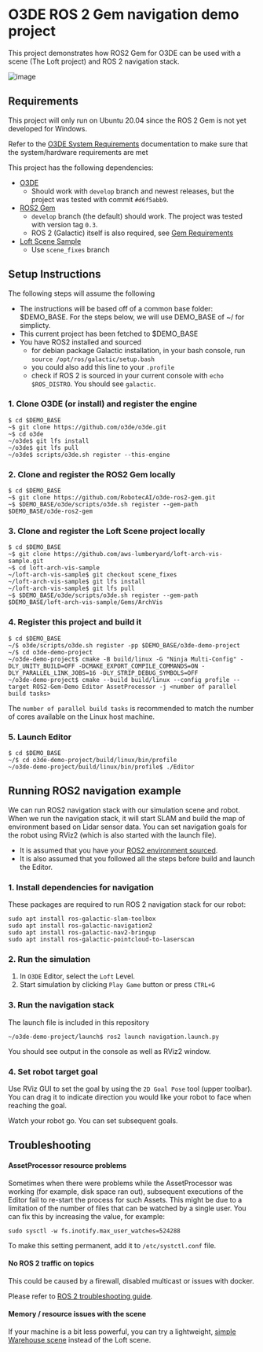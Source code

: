 # O3DE ROS 2 Gem navigation demo project

This project demonstrates how ROS2 Gem for O3DE can be used with a scene (The Loft project) and ROS 2 navigation stack.

![image](https://user-images.githubusercontent.com/16702721/174113203-e22cfd37-1bd5-4e42-a543-17b92de96c13.png)

## Requirements

This project will only run on Ubuntu 20.04 since the ROS 2 Gem is not yet developed for Windows. 

Refer to the [O3DE System Requirements](https://www.o3de.org/docs/welcome-guide/requirements/) documentation to make sure that the system/hardware requirements are met

This project has the following dependencies:

- [O3DE](https://github.com/o3de/o3de)
  -  Should work with `develop` branch and newest releases, but the project was tested with commit `#d6f5abb9`.
- [ROS2 Gem](https://github.com/RobotecAI/o3de-ros2-gem)
  - `develop` branch (the default) should work. The project was tested with version tag `0.3`.
  - ROS 2 (Galactic) itself is also required, see [Gem Requirements](https://github.com/RobotecAI/o3de-ros2-gem#requirements)  
- [Loft Scene Sample](https://github.com/aws-lumberyard/loft-arch-vis-sample)
  - Use `scene_fixes` branch 


## Setup Instructions

The following steps will assume the following

- The instructions will be based off of a common base folder: $DEMO_BASE. For the steps below, we will use DEMO_BASE of ~/ for simplicty. 
- This current project has been fetched to $DEMO_BASE
- You have ROS2 installed and sourced 
  - for debian package Galactic installation, in your bash console, run `source /opt/ros/galactic/setup.bash`
  - you could also add this line to your `.profile`
  - check if ROS 2 is sourced in your current console with `echo $ROS_DISTRO`. You should see `galactic`.

### 1. Clone O3DE (or install) and register the engine

```
$ cd $DEMO_BASE
~$ git clone https://github.com/o3de/o3de.git
~$ cd o3de
~/o3de$ git lfs install
~/o3de$ git lfs pull
~/o3de$ scripts/o3de.sh register --this-engine
```

### 2. Clone and register the ROS2 Gem locally

```
$ cd $DEMO_BASE
~$ git clone https://github.com/RobotecAI/o3de-ros2-gem.git
~$ $DEMO_BASE/o3de/scripts/o3de.sh register --gem-path $DEMO_BASE/o3de-ros2-gem
```

### 3. Clone and register the Loft Scene project locally

```
$ cd $DEMO_BASE
~$ git clone https://github.com/aws-lumberyard/loft-arch-vis-sample.git
~$ cd loft-arch-vis-sample
~/loft-arch-vis-sample$ git checkout scene_fixes
~/loft-arch-vis-sample$ git lfs install
~/loft-arch-vis-sample$ git lfs pull
~$ $DEMO_BASE/o3de/scripts/o3de.sh register --gem-path $DEMO_BASE/loft-arch-vis-sample/Gems/ArchVis
```

### 4. Register this project and build it

```
$ cd $DEMO_BASE
~/$ o3de/scripts/o3de.sh register -pp $DEMO_BASE/o3de-demo-project
~/$ cd o3de-demo-project
~/o3de-demo-project$ cmake -B build/linux -G "Ninja Multi-Config" -DLY_UNITY_BUILD=OFF -DCMAKE_EXPORT_COMPILE_COMMANDS=ON -DLY_PARALLEL_LINK_JOBS=16 -DLY_STRIP_DEBUG_SYMBOLS=OFF
~/o3de-demo-project$ cmake --build build/linux --config profile --target ROS2-Gem-Demo Editor AssetProcessor -j <number of parallel build tasks>
```
The `number of parallel build tasks` is recommended to match the number of cores available on the Linux host machine.

### 5. Launch Editor

```
$ cd $DEMO_BASE
~/$ cd o3de-demo-project/build/linux/bin/profile
~/o3de-demo-project/build/linux/bin/profile$ ./Editor
```

## Running ROS2 navigation example

We can run ROS2 navigation stack with our simulation scene and robot. When we run the navigation stack, it will start SLAM and build the map of environment based on Lidar sensor data. You can set navigation goals for the robot using RViz2 (which is also started with the launch file).

- It is assumed that you have your [ROS2 environment sourced](https://docs.ros.org/en/galactic/Tutorials/Configuring-ROS2-Environment.html).
- It is also assumed that you followed all the steps before build and launch the Editor.

### 1. Install dependencies for navigation 

These packages are required to run ROS 2 navigation stack for our robot:

```
sudo apt install ros-galactic-slam-toolbox
sudo apt install ros-galactic-navigation2
sudo apt install ros-galactic-nav2-bringup
sudo apt install ros-galactic-pointcloud-to-laserscan
```

### 2. Run the simulation

1. In `O3DE` Editor, select the `Loft` Level.
1. Start simulation by clicking `Play Game` button or press `CTRL+G`

### 3. Run the navigation stack

The launch file is included in this repository

```
~/o3de-demo-project/launch$ ros2 launch navigation.launch.py
```

You should see output in the console as well as RViz2 window.

### 4. Set robot target goal

Use RViz GUI to set the goal by using the `2D Goal Pose` tool (upper toolbar). 
You can drag it to indicate direction you would like your robot to face when reaching the goal.

Watch your robot go. You can set subsequent goals.

## Troubleshooting

#### AssetProcessor resource problems

Sometimes when there were problems while the AssetProcessor was working (for example, disk space ran out),
subsequent executions of the Editor fail to re-start the process for such Assets. This might be due to a
limitation of the number of files that can be watched by a single user. You can fix this by increasing the
value, for example:

```
sudo sysctl -w fs.inotify.max_user_watches=524288
```

To make this setting permanent, add it to `/etc/systctl.conf` file.

#### No ROS 2 traffic on topics

This could be caused by a firewall, disabled multicast or issues with docker.

Please refer to [ROS 2 troubleshooting guide](https://docs.ros.org/en/galactic/How-To-Guides/Installation-Troubleshooting.html).

#### Memory / resource issues with the scene

If your machine is a bit less powerful, you can try a lightweight, [simple Warehouse scene](https://github.com/RobotecAI/Ros2WarehouseDemo) instead of the Loft scene. 
